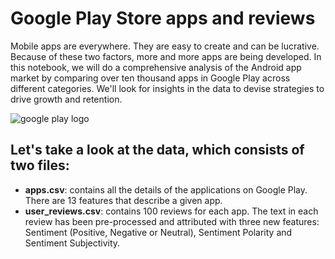 # Google Play Store apps and reviews

Mobile apps are everywhere. They are easy to create and can be lucrative. Because of these two factors, more and more apps are being developed. In this notebook, we will do a comprehensive analysis of the Android app market by comparing over ten thousand apps in Google Play across different categories. We'll look for insights in the data to devise strategies to drive growth and retention.

![google play logo](https://www.freepnglogos.com/uploads/play-store-logo-png/play-store-logo-nisi-filters-australia-11.png)

## Let's take a look at the data, which consists of two files:

- **apps.csv**: contains all the details of the applications on Google Play. There are 13 features that describe a given app.
- **user_reviews.csv**: contains 100 reviews for each app. The text in each review has been pre-processed and attributed with three new features: Sentiment (Positive, Negative or Neutral), Sentiment Polarity and Sentiment Subjectivity.

